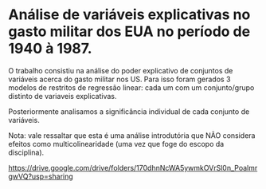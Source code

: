 # Análise de variáveis explicativas no gasto militar dos EUA no período de 1940 à 1987.

O trabalho consistiu na análise do poder explicativo de conjuntos de variáveis acerca do gasto militar nos US. Para isso foram gerados 3 modelos de restritos de regressão linear: cada um com um conjunto/grupo distinto de variaveis explicativas.

Posteriormente analisamos a significância individual de cada conjunto de variáveis.

Nota: vale ressaltar que esta é uma análise introdutória que NÃO considera efeitos como multicolinearidade (uma vez que foge do escopo da disciplina).  

https://drive.google.com/drive/folders/170dhnNcWA5ywmkOVrSl0n_PoalmrgwVQ?usp=sharing
